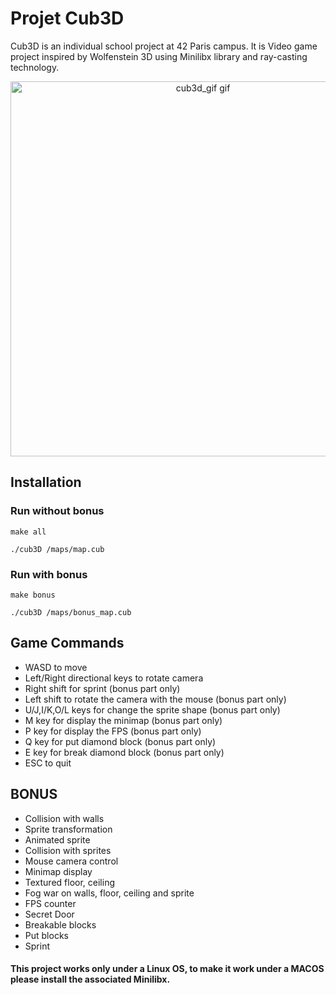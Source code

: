 # Projet Cub3D

Cub3D is an individual school project at 42 Paris campus. It is Video game project inspired by Wolfenstein 3D using Minilibx library and ray-casting technology.

<p align="center">
  <img src="assets/cub3d_gif.gif" alt="cub3d_gif gif" width="600" />
</p>

## Installation

### Run without bonus

``make all
``

``./cub3D /maps/map.cub
``

### Run with bonus

``make bonus
``

``./cub3D /maps/bonus_map.cub
``

## Game Commands

* WASD to move
* Left/Right directional keys to rotate camera
* Right shift for sprint (bonus part only)
* Left shift to rotate the camera with the mouse (bonus part only)
* U/J,I/K,O/L keys for change the sprite shape (bonus part only)
* M key for display the minimap (bonus part only)
* P key for display the FPS (bonus part only)
* Q key for put diamond block (bonus part only)
* E key for break diamond block (bonus part only)
* ESC to quit

## BONUS

* Collision with walls
* Sprite transformation
* Animated sprite
* Collision with sprites
* Mouse camera control
* Minimap display
* Textured floor, ceiling
* Fog war on walls, floor, ceiling and sprite
* FPS counter
* Secret Door
* Breakable blocks
* Put blocks
* Sprint

#### This project works only under a Linux OS, to make it work under a MACOS please install the associated Minilibx.